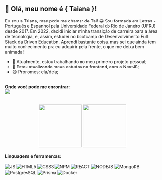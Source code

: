 

<!--
**taianaazevedo/taianaazevedo** is a ✨ _special_ ✨ repository because its `README.md` (this file) appears on your GitHub profile.

Here are some ideas to get you started:

- 🔭 I’m currently working on ...
- 🌱 I’m currently learning 
- 👯 I’m looking to collaborate on ...
- 🤔 I’m looking for help with ...
- 💬 Ask me about ...
- 📫 How to reach me: ...
- 😄 Pronouns: ...
- ⚡ Fun fact: ...
-->

## 💜 Olá, meu nome é <strong>{ Taiana }!</strong>

Eu sou a Taiana, mas pode me chamar de Tai! :grinning: Sou formada em Letras - Português e Espanhol pela Universidade Federal do Rio de Janeiro (UFRJ) desde 2017. Em 2022, decidi iniciar minha transição de carreira para a área de tecnologia, e, assim, estudei no bootcamp de Desenvolvimento Full Stack da Driven Education. Aprendi bastante coisa, mas sei que ainda tem muito conhecimento pra eu adquirir pela frente, o que me deixa bem animada!
<br>
- 🔭 Atualmente, estou trabalhando no meu primeiro projeto pessoal;
- 🌱 Estou atualizando meus estudos no frontend, com o NextJS;
- 😄 Pronomes:  ela/dela;
<br>
<strong>Onde você pode me encontrar:
</strong><br>
<a href="https://www.linkedin.com/in/taiana-azevedo-/"><img src="https://img.shields.io/badge/LinkedIn-0077B5?style=for-the-badge&logo=linkedin&logoColor=white"/></a>
<br>
<br>
<br>
<div align="center">
 <img src="https://github-readme-stats.vercel.app/api?username=taianaazevedo&show_icons=true&theme=radical" height="140"/>
  <img height="140em" src="https://github-readme-stats.vercel.app/api/top-langs/?username=taianaazevedo&layout=compact&langs_count=7&theme=radical"/>  
</div>
<br>
<strong>Linguagens e ferramentas:</strong>
<div style="display: inline_block"><br/>
<img align="center" alt="JS" src="https://img.shields.io/badge/JavaScript-F7DF1E?style=for-the-badge&logo=javascript&logoColor=black"/>
<img align="center" alt="HTML5" src="https://img.shields.io/badge/HTML5-E34F26?style=for-the-badge&logo=html5&logoColor=white"/>
<img align="center" alt="CSS3" src="https://img.shields.io/badge/CSS3-1572B6?style=for-the-badge&logo=css3&logoColor=white"/>
<img align="center" alt="NPM" src="https://img.shields.io/badge/npm-CB3837?style=for-the-badge&logo=npm&logoColor=white"/>
<img align="center" alt="REACT" src="https://img.shields.io/badge/React-20232A?style=for-the-badge&logo=react&logoColor=61DAFB"/>
<img align="center" alt="NODEJS" src="https://img.shields.io/badge/Node.js-43853D?style=for-the-badge&logo=node.js&logoColor=white"/>
  <img align="center" alt="MongoDB" src="https://img.shields.io/badge/MongoDB-%234ea94b.svg?style=for-the-badge&logo=mongodb&logoColor=white"/>
<img align="center" alt="PostgresSQL" src="https://img.shields.io/badge/postgres-%23316192.svg?style=for-the-badge&logo=postgresql&logoColor=white"/>
<img align="center" alt="Prisma" src="https://img.shields.io/static/v1?label=&message=Prisma&color=%232D3748&style=for-the-badge&logo=Prisma"/> 
<img align="center" alt="Docker" src="https://img.shields.io/badge/Docker-2496ED?style=for-the-badge&logo=docker&logoColor=white"/> 
  
</div><br/>
